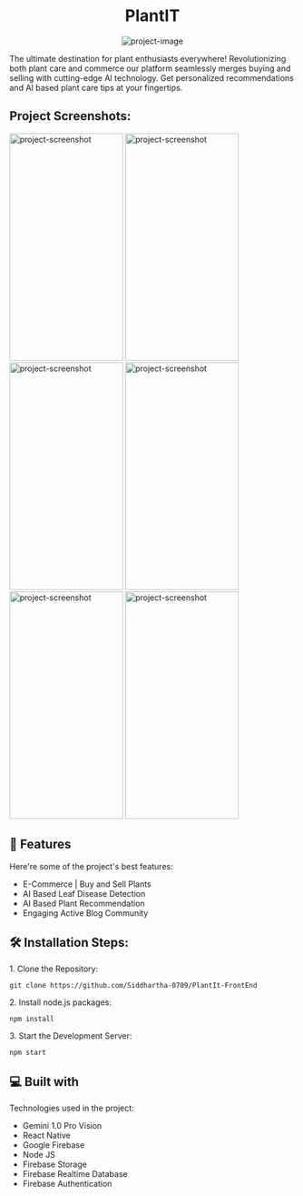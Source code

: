 <h1 align="center" id="title">PlantIT</h1>

<p align="center"><img src="https://socialify.git.ci/Siddhartha-0709/PlantIt-FrontEnd/image?description=1&amp;descriptionEditable=Buy%20%7C%20Sell%20%7C%20Engage%20%7C%20Care%0APlants%20with%20Ease%20&amp;font=Jost&amp;forks=1&amp;issues=1&amp;language=1&amp;logo=https%3A%2F%2Ffirebasestorage.googleapis.com%2Fv0%2Fb%2Fplantit-416016.appspot.com%2Fo%2Fothers%252FplantIT%2520(1).png%3Falt%3Dmedia%26token%3D6e03dce0-158b-412a-bee0-778baa0826c6&amp;name=1&amp;owner=1&amp;pattern=Charlie%20Brown&amp;pulls=1&amp;stargazers=1&amp;theme=Auto" alt="project-image"></p>

<p id="description">The ultimate destination for plant enthusiasts everywhere! Revolutionizing both plant care and commerce our platform seamlessly merges buying and selling with cutting-edge AI technology. Get personalized recommendations and AI based plant care tips at your fingertips.</p>

<h2>Project Screenshots:</h2>

<div style={{flexDirection:'row', justifyContent: 'center', alignItems:'center'}}>
  <img src="https://firebasestorage.googleapis.com/v0/b/plantit-416016.appspot.com/o/others%2Fphoto_6075693696956873090_y.jpg?alt=media&amp;token=a1631046-1a1a-4b30-8736-89cced3054bd" alt="project-screenshot" width="200" height="400/">
  
  <img src="https://firebasestorage.googleapis.com/v0/b/plantit-416016.appspot.com/o/others%2Fphoto_6075693696956873091_y.jpg?alt=media&amp;token=edec792a-55e4-4efe-aef3-b721fa972dbd" alt="project-screenshot" width="200" height="400/">
  
  <img src="https://firebasestorage.googleapis.com/v0/b/plantit-416016.appspot.com/o/others%2Fphoto_6075693696956873095_y.jpg?alt=media&amp;token=f9a59c04-4651-4ac3-890d-ce2552aa2dec" alt="project-screenshot" width="200" height="400/">
  
  <img src="https://firebasestorage.googleapis.com/v0/b/plantit-416016.appspot.com/o/others%2Fphoto_6075693696956873092_y.jpg?alt=media&amp;token=a173cef1-27b1-430f-89a7-df666ccef01e" alt="project-screenshot" width="200" height="400/">
  
  <img src="https://firebasestorage.googleapis.com/v0/b/plantit-416016.appspot.com/o/others%2Fphoto_6075693696956873093_y.jpg?alt=media&amp;token=05361aeb-9a47-4ce2-ae75-0cbfedfbd25f" alt="project-screenshot" width="200" height="400/">
  
  <img src="https://firebasestorage.googleapis.com/v0/b/plantit-416016.appspot.com/o/others%2Fphoto_6075693696956873094_y.jpg?alt=media&amp;token=e246a26d-24ea-49d7-9df3-0e9926edadc2" alt="project-screenshot" width="200" height="400/">
</div>

  
  
<h2>🧐 Features</h2>

Here're some of the project's best features:

*   E-Commerce | Buy and Sell Plants
*   AI Based Leaf Disease Detection
*   AI Based Plant Recommendation
*   Engaging Active Blog Community

<h2>🛠️ Installation Steps:</h2>

<p>1. Clone the Repository:</p>

```
git clone https://github.com/Siddhartha-0709/PlantIt-FrontEnd
```

<p>2. Install node.js packages:</p>

```
npm install
```

<p>3. Start the Development Server:</p>

```
npm start
```

  
  
<h2>💻 Built with</h2>

Technologies used in the project:

*   Gemini 1.0 Pro Vision
*   React Native
*   Google Firebase
*   Node JS
*   Firebase Storage
*   Firebase Realtime Database
*   Firebase Authentication
